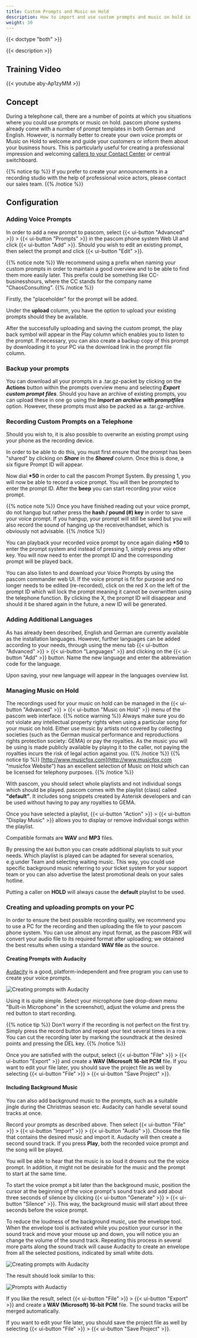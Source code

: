 ```yaml
---
title: Custom Prompts and Music on Hold
description: How to import and use custom prompts and music on hold in teams, IVRs and actions.
weight: 30
---
```


{{< doctype "both" >}}
 
{{< description >}}

## Training Video

{{< youtube aby-Ap1zyMM >}} 

## Concept

During a telephone call, there are a number of points at which you situations where you could use prompts or music on hold. pascom phone systems already come with a number of prompt templates in both German and English. However, is normally better to create your own voice prompts or Music on Hold to welcome and guide your customers or inform them about your business hours. This is particularly useful for creating a professional impression and welcoming [callers to your Contact Center](/en/business-phone-system/ "pascom Contact Center solutions") or central switchboard.

{{% notice tip %}}
If you prefer to create your announcements in a recording studio with the help of professional voice actors, please contact our sales team.
{{% /notice %}}

## Configuration

### Adding Voice Prompts

In order to add a new prompt to pascom, select {{< ui-button "Advanced" >}} > {{< ui-button "Prompts" >}} in the pascom phone system Web UI and click {{< ui-button "Add" >}}. Should you wish to edit an existing prompt, then select the prompt and click {{< ui-button "Edit" >}}.

{{% notice note %}}
We recommend using a prefix when naming your custom prompts in order to maintain a good overview and to be able to find them more easily later. This prefix could be something like CC-businesshours, where the CC stands for the company name "ChaosConsulting".
{{% /notice %}}

 Firstly, the "placeholder" for the prompt will be added.

Under the **upload** column, you have the option to upload your existing prompts should they be available.   

After the successfully uploading and saving the custom prompt, the play back symbol will appear in the Play column which enables you to listen to the prompt. If necessary, you can also create a backup copy of this prompt by downloading it to your PC via the download link in the prompt file column.

### Backup your prompts

You can download all your prompts in a .tar.gz-packet by clicking on the **Actions** button within the prompts overview menu and selecting ***Export custom prompt files***. Should you have an archive of existing prompts, you can upload these in one go using the ***Import an archive with promptfiles*** option. However, these prompts must also be packed as a .tar.gz-archive.

### Recording Custom Prompts on a Telephone

Should you wish to, it is also possible to overwrite an existing prompt using your phone as the recording device.

In order to be able to do this, you must first ensure that the prompt has been "shared" by clicking on ***Share*** in the ***Shared*** column. Once this is done, a six figure Prompt ID will appear.

Now dial **\*50** in order to call the pascom Prompt System. By pressing 1, you will now be able to record a voice prompt. You will then be prompted to enter the prompt ID. After the **beep** you can start recording your voice prompt.

{{% notice note %}}
Once you have finished reading out your voice prompt, do not hangup but rather press the **hash / pound (#) key** in order to save your voice prompt.
If you hangup, your prompt will still be saved but you will also record the sound of hanging up the receiver/handset, which is obviously not advisable.
{{% /notice %}}

You can playback your recorded voice prompt by once again dialing **\*50** to enter the prompt system and instead of pressing 1, simply press any other key. You will now need to enter the prompt ID and the corresponding prompt will be played back.

You can also listen to and download your Voice Prompts by using the pascom commander web UI. If the voice prompt is fit for purpose and no longer needs to be edited (re-recorded), click on the red X on the left of the prompt ID which will lock the prompt meaning it cannot be overwritten using the telephone function. By clicking the X, the prompt ID will disappear and should it be shared again in the future, a new ID will be generated.

### Adding Additional Languages

As has already been described, English and German are currently available as the installation languages. However, further languages can be added according to your needs, through using the menu tab {{< ui-button "Advanced" >}} > {{< ui-button "Languages" >}} and clicking on the {{< ui-button "Add" >}} button. Name the new language and enter the abbreviation code for the language. 

Upon saving, your new language will appear in the languages overview list.

### Managing Music on Hold

The recordings used for your music on hold can be managed in the {{< ui-button "Advanced" >}} > {{< ui-button "Music on Hold" >}} menu of the pascom web interface.
{{% notice warning %}}
Always make sure you do not violate any intellectual property rights when using a particular song for your music on hold. Either use music by artists not covered by collecting societies (such as the German musical performance and reproductions rights protection society: GEMA) or pay the royalties. As the music you will be using is made publicly available by playing it to the caller, not paying the royalties incurs the risk of legal action against you.
{{% /notice %}}
{{% notice tip %}}
 [http://www.musicfox.com](http://www.musicfox.com "musicfox Website") has an excellent selection of Music on Hold which can be licensed for telephony purposes.
{{% /notice %}}

With pascom, you should select whole playlists and not individual songs which should be played. pascom comes with the playlist (class) called **"default"**. It includes song snippets created by Asterisk developers and can be used without having to pay any royalties to GEMA.

Once you have selected a playlist, {{< ui-button "Action" >}} > {{< ui-button "Display Music" >}} allows you to display or remove individual songs within the playlist.

Compatible formats are **WAV** and **MP3** files.

By pressing the `Add` button you can create additional playlists to suit your needs. Which playlist is played can be adapted for several scenarios, e.g.under Team and selecting waiting music. This way, you could use specific background music referring to your ticket system for your support team or you can also advertise the latest promotional deals on your sales hotline.

Putting a caller on **HOLD** will always cause the **default** playlist to be used.

### Creating and uploading prompts on your PC

In order to ensure the best possible recording quality, we recommend you to use a PC for the recording and then uploading the file to your pascom phone system. You can use almost any input format, as the pascom PBX will convert your audio file to its required format after uploading; we obtained the best results when using a standard **WAV file** as the source.

#### Creating Prompts with Audacity

<!-- //FixMe Audacity Screenshots EN -->

[Audacity](https://sourceforge.net/projects/audacity/ "Audacity download") is a good, platform-independent and free program you can use to create your voice prompts.

![Creating prompts with Audacity](audacity.de.png?width=90%)

Using it is quite simple. Select your microphone (see drop-down menu "Built-in Microphone" in the screenshot), adjust the volume and press the red button to start recording.

{{% notice tip %}}
Don't worry if the recording is not perfect on the first try. Simply press the record button and repeat your text several times in a row. You can cut the recording later by marking the soundtrack at the desired points and pressing the DEL key.
{{% /notice %}}

Once you are satisfied with the output, select {{< ui-button "File" >}} > {{< ui-button "Export" >}} and create a **WAV (Microsoft 16-bit PCM** file.
If you want to edit your file later, you should save the project file as well by selecting {{< ui-button "File" >}} > {{< ui-button "Save Project" >}}.

#### Including Background Music

You can also add background music to the prompts, such as a suitable jingle during the Christmas season etc. Audacity can handle several sound tracks at once.

Record your prompts as described above. Then select {{< ui-button "File" >}} > {{< ui-button "Import" >}} > {{< ui-button "Audio" >}}. Choose the file that contains the desired music and import it. Audacity will then create a second sound track. If you press **Play**, both the recorded voice prompt and the song will be played.

You will be able to hear that the music is so loud it drowns out the the voice prompt. In addition, it might not be desirable for the music and the prompt to start at the same time.

To start the voice prompt a bit later than the background music, position the cursor at the beginning of the voice prompt's sound track and add about three seconds of silence by clicking {{< ui-button "Generate" >}} > {{< ui-button "Silence" >}}. This way, the background music will start about three seconds before the voice prompt.

To reduce the loudness of the background music, use the envelope tool. When the envelope tool is activated while you position your cursor in the sound track and move your mouse up and down, you will notice you an change the volume of the sound track. Repeating this process in several more parts along the sound track will cause Audacity to create an envelope from all the selected positions, indicated by small white dots.  

![Creating prompts with Audacity](audacity_envelope_editing.png?width=35%)

The result should look similar to this:

![Prompts with Audactiy](audacity_music.de.png?width=90%)

If you like the result, select {{< ui-button "File" >}} > {{< ui-button "Export" >}} and create a **WAV (Microsoft) 16-bit PCM** file. The sound tracks will be merged automatically.

If you want to edit your file later, you should save the project file as well by selecting {{< ui-button "File" >}} > {{< ui-button "Save Project" >}}.

